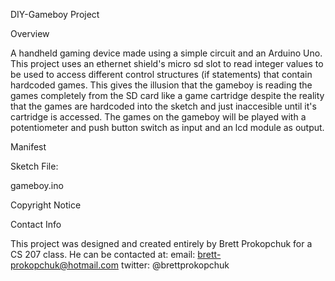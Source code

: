 DIY-Gameboy Project

Overview 

A handheld gaming device made using a simple circuit and an Arduino Uno. This project uses an ethernet shield's micro sd slot to
read integer values to be used to access different control structures (if statements) that contain hardcoded games. This gives the 
illusion that the gameboy is reading the games completely from the SD card like a game cartridge despite the reality that the games
are hardcoded into the sketch and just inaccesible until it's cartridge is accessed. The games on the gameboy will be played with
a potentiometer and push button switch as input and an lcd module as output.

Manifest

Sketch File:

gameboy.ino

Copyright Notice

Contact Info

This project was designed and created entirely by Brett Prokopchuk for a CS 207 class.
He can be contacted at:
email: brett-prokopchuk@hotmail.com
twitter: @brettprokopchuk
